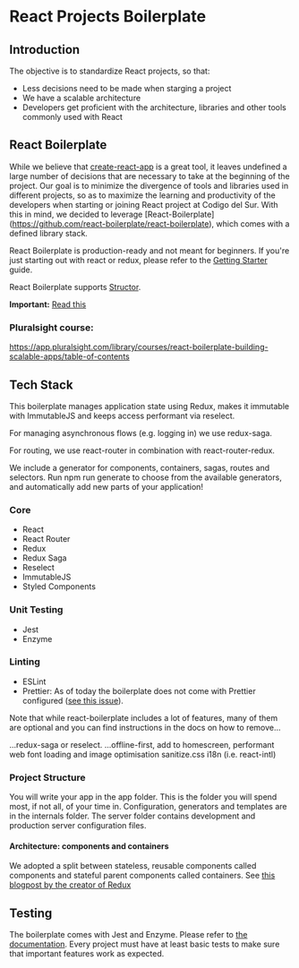 # React Projects Boilerplate

## Introduction
The objective is to standardize React projects, so that:
* Less decisions need to be made when starging a project
* We have a scalable architecture
* Developers get proficient with the architecture, libraries and other tools commonly used with React



## React Boilerplate

While we believe that [create-react-app](https://github.com/facebookincubator/create-react-app) is a great tool, it leaves undefined a large number of decisions that are necessary to take at the beginning of the project. Our goal is to minimize the divergence of tools and libraries used in different projects, so as to maximize the learning and productivity of the developers when starting or joining React project at Codigo del Sur. With this in mind, we decided to leverage [React-Boilerplate] (https://github.com/react-boilerplate/react-boilerplate), which comes with a defined library stack.

React Boilerplate is production-ready and not meant for beginners. If you're just starting out with react or redux, please refer to the [Getting Starter](Getting_Started) guide.

React Boilerplate supports <a href='https://helmetrex.com/'>Structor</a>.

**Important:** [Read this](https://github.com/react-boilerplate/react-boilerplate/blob/master/docs/general/introduction.md)

### Pluralsight course:
https://app.pluralsight.com/library/courses/react-boilerplate-building-scalable-apps/table-of-contents


## Tech Stack

This boilerplate manages application state using Redux, makes it immutable with ImmutableJS and keeps access performant via reselect.

For managing asynchronous flows (e.g. logging in) we use redux-saga.

For routing, we use react-router in combination with react-router-redux.

We include a generator for components, containers, sagas, routes and selectors. Run npm run generate to choose from the available generators, and automatically add new parts of your application!

### Core

- React
- React Router
- Redux
- Redux Saga
- Reselect
- ImmutableJS
- Styled Components

### Unit Testing

- Jest
- Enzyme

### Linting

- ESLint
- Prettier: As of today the boilerplate does not come with Prettier configured ([see this issue](https://github.com/react-boilerplate/react-boilerplate/issues/1945)). 

Note that while react-boilerplate includes a lot of features, many of them are optional and you can find instructions in the docs on how to remove...

...redux-saga or reselect.
...offline-first, add to homescreen, performant web font loading and image optimisation
sanitize.css
i18n (i.e. react-intl)


### Project Structure

You will write your app in the app folder. This is the folder you will spend most, if not all, of your time in.
Configuration, generators and templates are in the internals folder.
The server folder contains development and production server configuration files.


#### Architecture: components and containers

We adopted a split between stateless, reusable components called components and stateful parent components called containers.  See [this blogpost by the creator of Redux](https://medium.com/@dan_abramov/smart-and-dumb-components-7ca2f9a7c7d0)


## Testing

The boilerplate comes with Jest and Enzyme. Please refer to [the documentation](https://github.com/react-boilerplate/react-boilerplate/tree/master/docs/testing).
Every project must have at least basic tests to make sure that important features work as expected. 